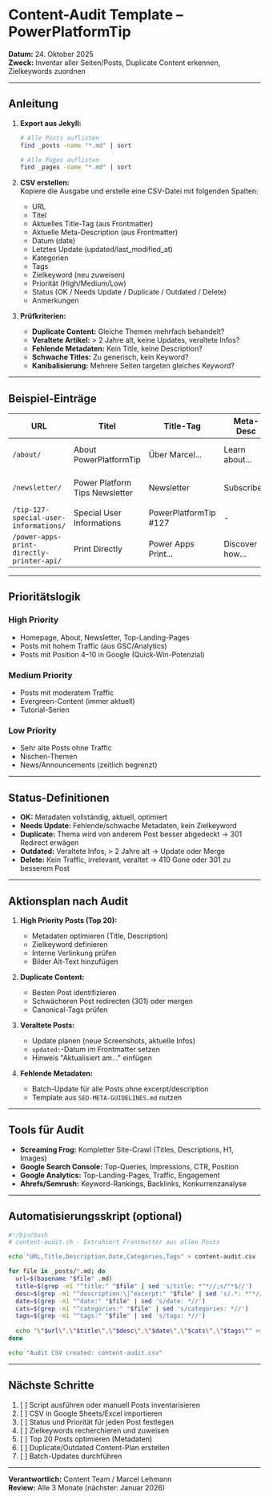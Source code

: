 # Content-Audit Template – PowerPlatformTip

**Datum:** 24. Oktober 2025  
**Zweck:** Inventar aller Seiten/Posts, Duplicate Content erkennen, Zielkeywords zuordnen

---

## Anleitung

1. **Export aus Jekyll:**  
   ```bash
   # Alle Posts auflisten
   find _posts -name "*.md" | sort
   
   # Alle Pages auflisten
   find _pages -name "*.md" | sort
   ```

2. **CSV erstellen:**  
   Kopiere die Ausgabe und erstelle eine CSV-Datei mit folgenden Spalten:
   - URL
   - Titel
   - Aktuelles Title-Tag (aus Frontmatter)
   - Aktuelle Meta-Description (aus Frontmatter)
   - Datum (date)
   - Letztes Update (updated/last_modified_at)
   - Kategorien
   - Tags
   - Zielkeyword (neu zuweisen)
   - Priorität (High/Medium/Low)
   - Status (OK / Needs Update / Duplicate / Outdated / Delete)
   - Anmerkungen

3. **Prüfkriterien:**
   - **Duplicate Content:** Gleiche Themen mehrfach behandelt?
   - **Veraltete Artikel:** > 2 Jahre alt, keine Updates, veraltete Infos?
   - **Fehlende Metadaten:** Kein Title, keine Description?
   - **Schwache Titles:** Zu generisch, kein Keyword?
   - **Kanibalisierung:** Mehrere Seiten targeten gleiches Keyword?

---

## Beispiel-Einträge

| URL | Titel | Title-Tag | Meta-Desc | Datum | Update | Kategorie | Tags | Zielkeyword | Priorität | Status | Anmerkungen |
|-----|-------|-----------|-----------|-------|--------|-----------|------|-------------|-----------|--------|-------------|
| `/about/` | About PowerPlatformTip | Über Marcel... | Learn about... | - | 2025-10 | Page | - | Marcel Lehmann MVP | High | OK | Bereits optimiert |
| `/newsletter/` | Power Platform Tips Newsletter | Newsletter | Subscribe... | - | - | Page | - | Power Platform Newsletter | High | Needs Update | Description zu kurz |
| `/tip-127-special-user-informations/` | Special User Informations | PowerPlatformTip #127 | - | 2024-10 | - | PowerPlatform | PowerApps | Power Apps User Info | Medium | Needs Update | Kein excerpt |
| `/power-apps-print-directly-printer-api/` | Print Directly | Power Apps Print... | Discover how... | 2020-12 | 2025-06 | Article | PowerApps, API | Power Apps Drucken | Medium | OK | Kürzlich aktualisiert |

---

## Prioritätslogik

### High Priority
- Homepage, About, Newsletter, Top-Landing-Pages
- Posts mit hohem Traffic (aus GSC/Analytics)
- Posts mit Position 4–10 in Google (Quick-Win-Potenzial)

### Medium Priority
- Posts mit moderatem Traffic
- Evergreen-Content (immer aktuell)
- Tutorial-Serien

### Low Priority
- Sehr alte Posts ohne Traffic
- Nischen-Themen
- News/Announcements (zeitlich begrenzt)

---

## Status-Definitionen

- **OK:** Metadaten vollständig, aktuell, optimiert
- **Needs Update:** Fehlende/schwache Metadaten, kein Zielkeyword
- **Duplicate:** Thema wird von anderem Post besser abgedeckt → 301 Redirect erwägen
- **Outdated:** Veraltete Infos, > 2 Jahre alt → Update oder Merge
- **Delete:** Kein Traffic, irrelevant, veraltet → 410 Gone oder 301 zu besserem Post

---

## Aktionsplan nach Audit

1. **High Priority Posts (Top 20):**
   - Metadaten optimieren (Title, Description)
   - Zielkeyword definieren
   - Interne Verlinkung prüfen
   - Bilder Alt-Text hinzufügen

2. **Duplicate Content:**
   - Besten Post identifizieren
   - Schwächeren Post redirecten (301) oder mergen
   - Canonical-Tags prüfen

3. **Veraltete Posts:**
   - Update planen (neue Screenshots, aktuelle Infos)
   - `updated:`-Datum im Frontmatter setzen
   - Hinweis "Aktualisiert am..." einfügen

4. **Fehlende Metadaten:**
   - Batch-Update für alle Posts ohne excerpt/description
   - Template aus `SEO-META-GUIDELINES.md` nutzen

---

## Tools für Audit

- **Screaming Frog:** Kompletter Site-Crawl (Titles, Descriptions, H1, Images)
- **Google Search Console:** Top-Queries, Impressions, CTR, Position
- **Google Analytics:** Top-Landing-Pages, Traffic, Engagement
- **Ahrefs/Semrush:** Keyword-Rankings, Backlinks, Konkurrenzanalyse

---

## Automatisierungsskript (optional)

```bash
#!/bin/bash
# content-audit.sh - Extrahiert Frontmatter aus allen Posts

echo "URL,Title,Description,Date,Categories,Tags" > content-audit.csv

for file in _posts/*.md; do
  url=$(basename "$file" .md)
  title=$(grep -m1 "^title:" "$file" | sed 's/title: *"*//;s/"*$//')
  desc=$(grep -m1 "^description:\|^excerpt:" "$file" | sed 's/.*: *"*//;s/"*$//')
  date=$(grep -m1 "^date:" "$file" | sed 's/date: *//')
  cats=$(grep -m1 "^categories:" "$file" | sed 's/categories: *//')
  tags=$(grep -m1 "^tags:" "$file" | sed 's/tags: *//')
  
  echo "\"$url\",\"$title\",\"$desc\",\"$date\",\"$cats\",\"$tags\"" >> content-audit.csv
done

echo "Audit CSV created: content-audit.csv"
```

---

## Nächste Schritte

1. [ ] Script ausführen oder manuell Posts inventarisieren
2. [ ] CSV in Google Sheets/Excel importieren
3. [ ] Status und Priorität für jeden Post festlegen
4. [ ] Zielkeywords recherchieren und zuweisen
5. [ ] Top 20 Posts optimieren (Metadaten)
6. [ ] Duplicate/Outdated Content-Plan erstellen
7. [ ] Batch-Updates durchführen

---

**Verantwortlich:** Content Team / Marcel Lehmann  
**Review:** Alle 3 Monate (nächster: Januar 2026)
